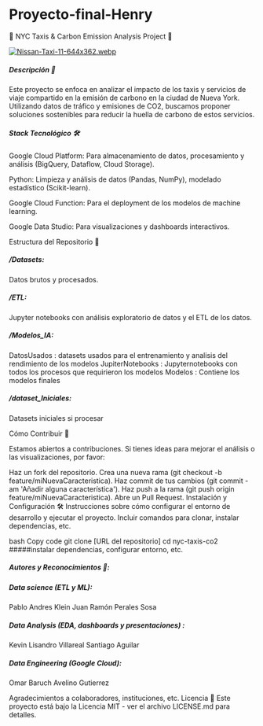 # Proyecto-final-Henry

🚕 NYC Taxis & Carbon Emission Analysis Project 🌱

[![Nissan-Taxi-11-644x362.webp](https://i.postimg.cc/Vkjtpg7n/Nissan-Taxi-11-644x362.webp)](https://postimg.cc/G4m9sFnm)

##### Descripción 📝
Este proyecto se enfoca en analizar el impacto de los taxis y servicios de viaje compartido en la emisión de carbono en la ciudad de Nueva York. Utilizando datos de tráfico y emisiones de CO2, buscamos proponer soluciones sostenibles para reducir la huella de carbono de estos servicios.

##### Stack Tecnológico 🛠️
Google Cloud Platform: Para almacenamiento de datos, procesamiento y análisis (BigQuery, Dataflow, Cloud Storage).

Python: Limpieza y análisis de datos (Pandas, NumPy), modelado estadístico (Scikit-learn).

Google Cloud Function: Para el deployment de los modelos de machine learning.

Google Data Studio: Para visualizaciones y dashboards interactivos.

Estructura del Repositorio 📂

##### /Datasets:
Datos brutos y procesados.

##### /ETL: 
Jupyter notebooks con análisis exploratorio de datos y el ETL de los datos.

##### /Modelos_IA: 
  DatosUsados : datasets usados para el entrenamiento y analisis del rendimiento de los modelos
  JupiterNotebooks : Jupyternotebooks con todos los procesos que requirieron los modelos
  Modelos : Contiene los modelos finales

##### /dataset_Iniciales: 
Datasets iniciales si procesar

Cómo Contribuir 👥

Estamos abiertos a contribuciones. Si tienes ideas para mejorar el análisis o las visualizaciones, por favor:

Haz un fork del repositorio.
Crea una nueva rama (git checkout -b feature/miNuevaCaracteristica).
Haz commit de tus cambios (git commit -am 'Añadir alguna característica').
Haz push a la rama (git push origin feature/miNuevaCaracteristica).
Abre un Pull Request.
Instalación y Configuración 🛠️
Instrucciones sobre cómo configurar el entorno de desarrollo y ejecutar el proyecto. Incluir comandos para clonar, instalar dependencias, etc.

bash
Copy code
git clone [URL del repositorio]
cd nyc-taxis-co2
#####instalar dependencias, configurar entorno, etc.

##### Autores y Reconocimientos 🌟:

##### Data science (ETL y ML):
Pablo Andres Klein
Juan Ramón Perales Sosa

##### Data Analysis (EDA, dashboards y presentaciones) :
Kevin Lisandro Villareal
Santiago Aguilar

##### Data Engineering (Google Cloud):
Omar Baruch Avelino Gutierrez

Agradecimientos a colaboradores, instituciones, etc.
Licencia 📄
Este proyecto está bajo la Licencia MIT - ver el archivo LICENSE.md para detalles.
